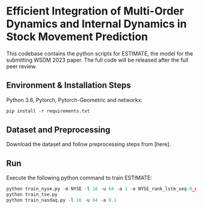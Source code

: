 # Efficient Integration of Multi-Order Dynamics and Internal Dynamics in Stock Movement Prediction

This codebase contains the python scripts for ESTIMATE, the model for the submitting WSDM 2023 paper. The full code will be released after the full peer review.

## Environment & Installation Steps
Python 3.6, Pytorch, Pytorch-Geometric and networkx.


```python
pip install -r requirements.txt
```

## Dataset and Preprocessing 

Download the dataset and follow preprocessing steps from [here]. 


## Run

Execute the following python command to train ESTIMATE: 
```python
python train_nyse.py -m NYSE -l 16 -u 64 -a 1 -e NYSE_rank_lstm_seq-8_unit-32_0.csv.npy 
python train_tse.py
python train_nasdaq.py -l 16 -u 64 -a 0.1
```


